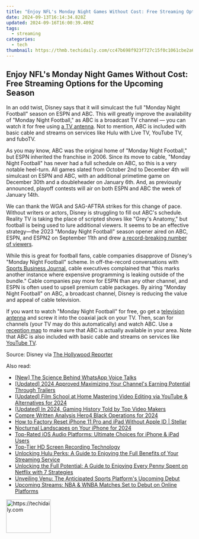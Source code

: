 ```yaml
---
title: "Enjoy NFL's Monday Night Games Without Cost: Free Streaming Options for the Upcoming Season"
date: 2024-09-13T16:14:34.828Z
updated: 2024-09-16T16:00:39.409Z
tags:
  - streaming
categories:
  - tech
thumbnail: https://thmb.techidaily.com/cc47b698f923f727c15f0c1061cbe2a60849e3112495eb0d057b6f746e88f4ee.jpg
---
```


## Enjoy NFL's Monday Night Games Without Cost: Free Streaming Options for the Upcoming Season

In an odd twist, Disney says that it will simulcast the full "Monday Night Football" season on ESPN and ABC. This will greatly improve the availability of "Monday Night Football," as ABC is a broadcast TV channel — you can watch it for free using [a TV antenna](https://www.amazon.com/Upgraded-Amplified-360°Reception-Amplifier-Channels-20ft/dp/B0CH7X86NS/?tag=htg-v2-5563a5i-20&ascsubtag=UUhtgUeUpU2000417&asc%5Frefurl=https%3A%2F%2Fwww.howtogeek.com%2Fyou-can-watch-monday-night-football-for-free-this-season%2F&asc%5Fcampaign=Short-Term). Not to mention, ABC is included with basic cable and streams on services like Hulu with Live TV, YouTube TV, and fuboTV.

 As you may know, ABC was the original home of "Monday Night Football," but ESPN inherited the franchise in 2006\. Since its move to cable, "Monday Night Football" has never had a full schedule on ABC, so this is a very notable heel-turn. All games slated from October 2nd to December 4th will simulcast on ESPN and ABC, with an additional primetime game on December 30th and a doubleheader on January 6th. And, as previously announced, playoff contests will air on both ESPN and ABC the week of January 14th.

 We can thank the WGA and SAG-AFTRA strikes for this change of pace. Without writers or actors, Disney is struggling to fill out ABC's schedule. Reality TV is taking the place of scripted shows like "Grey's Anatomy," but football is being used to lure additional viewers. It seems to be an effective strategy—the 2023 "Monday Night Football" season opener aired on ABC, ESPN, and ESPN2 on September 11th and drew [a record-breaking number of viewers](https://www.hollywoodreporter.com/tv/tv-news/nfl-week-1-2023-tv-ratings-1235587742/).

 While this is great for football fans, cable companies disapprove of Disney's "Monday Night Football" scheme. In off-the-record conversations with [Sports Business Journal](https://www.sportsbusinessjournal.com/SB-Blogs/Newsletter-Media/2023/09/18.aspx), cable executives complained that "this marks another instance where expensive programming is leaking outside of the bundle." Cable companies pay more for ESPN than any other channel, and ESPN is often used to upsell premium cable packages. By airing "Monday Night Football" on ABC, a broadcast channel, Disney is reducing the value and appeal of cable television.

 If you want to watch "Monday Night Football" for free, go get a [television antenna](https://www.amazon.com/Upgraded-Amplified-360°Reception-Amplifier-Channels-20ft/dp/B0CH7X86NS/?tag=htg-v2-5563a5i-20&ascsubtag=UUhtgUeUpU2000417&asc%5Frefurl=https%3A%2F%2Fwww.howtogeek.com%2Fyou-can-watch-monday-night-football-for-free-this-season%2F&asc%5Fcampaign=Short-Term) and screw it into the coaxial jack on your TV. Then, scan for channels (your TV may do this automatically) and watch ABC. Use a [reception map](https://www.fcc.gov/media/engineering/dtvmaps) to make sure that ABC is actually available in your area. Note that ABC is also included with basic cable and streams on services like [YouTube TV](https://tv.youtube.com/welcome/).

 Source: Disney via [The Hollywood Reporter](https://www.hollywoodreporter.com/tv/tv-news/monday-night-abc-full-season-espn-1235592577/)

<ins class="adsbygoogle"
     style="display:block"
     data-ad-format="autorelaxed"
     data-ad-client="ca-pub-7571918770474297"
     data-ad-slot="1223367746"></ins>

<ins class="adsbygoogle"
     style="display:block"
     data-ad-client="ca-pub-7571918770474297"
     data-ad-slot="8358498916"
     data-ad-format="auto"
     data-full-width-responsive="true"></ins>

<span class="atpl-alsoreadstyle">Also read:</span>
<div><ul>
<li><a href="https://some-guidance.techidaily.com/new-the-science-behind-whatsapp-voice-talks/"><u>[New] The Science Behind WhatsApp Voice Talks</u></a></li>
<li><a href="https://youtube-webster.techidaily.com/ed-2024-approved-maximizing-your-channels-earning-potential-through-trailers/"><u>[Updated] 2024 Approved Maximizing Your Channel's Earning Potential Through Trailers</u></a></li>
<li><a href="https://eaxpv-info.techidaily.com/updated-film-school-at-home-mastering-video-editing-via-youtube-and-alternatives-for-2024/"><u>[Updated] Film School at Home Mastering Video Editing via YouTube & Alternatives for 2024</u></a></li>
<li><a href="https://eaxpv-info.techidaily.com/updated-in-2024-gaming-history-told-by-top-video-makers/"><u>[Updated] In 2024, Gaming History Told by Top Video Makers</u></a></li>
<li><a href="https://extra-lessons.techidaily.com/compre-written-analysis-hero4-black-operations-for-2024/"><u>Compre Written Analysis Hero4 Black Operations for 2024</u></a></li>
<li><a href="https://blog-min.techidaily.com/how-to-factory-reset-iphone-11-pro-and-ipad-without-apple-id-stellar-by-stellar-data-recovery-ios-iphone-data-recovery/"><u>How to Factory Reset iPhone 11 Pro and iPad Without Apple ID | Stellar</u></a></li>
<li><a href="https://article-tips.techidaily.com/nocturnal-landscapes-on-your-iphone-for-2024/"><u>Nocturnal Landscapes on Your iPhone for 2024</u></a></li>
<li><a href="https://media-tips.techidaily.com/top-rated-ios-audio-platforms-ultimate-choices-for-iphone-and-ipad-users/"><u>Top-Rated iOS Audio Platforms: Ultimate Choices for iPhone & iPad Users</u></a></li>
<li><a href="https://visual-screen-recording.techidaily.com/top-tier-hd-screen-recording-technology/"><u>Top-Tier HD Screen Recording Technology</u></a></li>
<li><a href="https://media-tips.techidaily.com/unlocking-hulu-perks-a-guide-to-enjoying-the-full-benefits-of-your-streaming-service/"><u>Unlocking Hulu Perks: A Guide to Enjoying the Full Benefits of Your Streaming Service</u></a></li>
<li><a href="https://media-tips.techidaily.com/unlocking-the-full-potential-a-guide-to-enjoying-every-penny-spent-on-netflix-with-7-strategies/"><u>Unlocking the Full Potential: A Guide to Enjoying Every Penny Spent on Netflix with 7 Strategies</u></a></li>
<li><a href="https://media-tips.techidaily.com/unveiling-venu-the-anticipated-sports-platforms-upcoming-debut/"><u>Unveiling Venu: The Anticipated Sports Platform's Upcoming Debut</u></a></li>
<li><a href="https://media-tips.techidaily.com/upcoming-streams-nba-and-wnba-matches-set-to-debut-on-online-platforms/"><u>Upcoming Streams: NBA & WNBA Matches Set to Debut on Online Platforms</u></a></li>
</ul></div>

<!-- affiliate ads begin -->
<a href="https://aligracehair.sjv.io/c/5597632/2115924/19272" target="_top" id="2115924">
  <img src="//a.impactradius-go.com/display-ad/19272-2115924" border="0" alt="https://techidaily.com" width="120" height="90"/>
</a>
<img height="0" width="0" src="https://aligracehair.sjv.io/i/5597632/2115924/19272" style="position:absolute;visibility:hidden;" border="0" />
<!-- affiliate ads end -->

